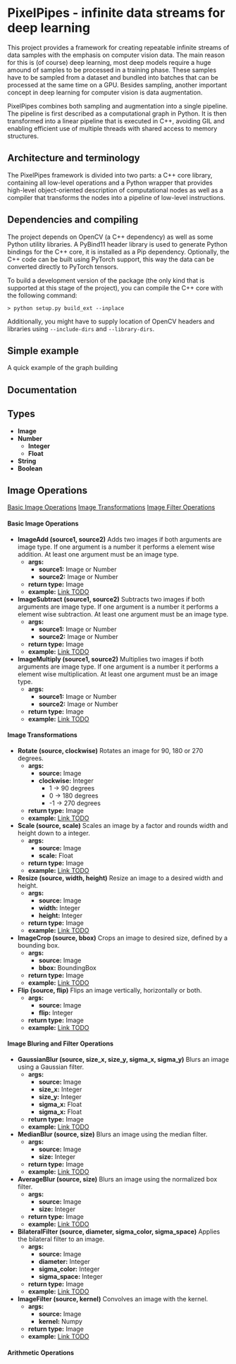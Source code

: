 # PixelPipes - infinite data streams for deep learning

This project provides a framework for creating repeatable infinite streams of data samples with the emphasis on computer vision data. The main reason for this is (of course) deep learning, most deep models require a huge amound of samples to be processed in a training phase. These samples have to be sampled from a dataset and bundled into batches that can be processed at the same time on a GPU. Besides sampling, another important concept in deep learning for computer vision is data augmentation. 

PixelPipes combines both sampling and augmentation into a single pipeline. The pipeline is first described as a computational graph in Python. It is then transformed into a linear pipeline that is executed in C++, avoiding GIL and enabling efficient use of multiple threads with shared access to memory structures.

## Architecture and terminology

The PixelPipes framework is divided into two parts: a C++ core library, containing all low-level operations and a Python wrapper that provides high-level object-oriented description of computational nodes as well as a compiler that transforms the nodes into a pipeline of low-level instructions.

## Dependencies and compiling

The project depends on OpenCV (a C++ dependency) as well as some Python utility libraries. A PyBind11 header library is used to generate Python bindings for the C++ core, it is installed as a Pip dependency. Optionally, the C++ code can be built using PyTorch support, this way the data can be converted directly to PyTorch tensors.

To build a development version of the package (the only kind that is supported at this stage of the project), you can compile the C++ core with the following command:

```
> python setup.py build_ext --inplace
```

Additionally, you might have to supply location of OpenCV headers and libraries using `--include-dirs` and `--library-dirs`.

## Simple example

A quick example of the graph building 


## Documentation

## Types
- **Image**
- **Number**
    - **Integer**
    - **Float**
- **String**
- **Boolean**

## Image Operations

[Basic Image Operations](#Basic-Image-Operations)
[Image Transformations](#Image-Transformations)
[Image Filter Operations](#Image-Bluring-and-Filter-Operations)

#### Basic Image Operations
- **ImageAdd (source1, source2)**
Adds two images if both arguments are image type. If one argument is a number it performs a element wise addition. At least one argument must be an image type.
    - **args:**
        - **source1:** Image or Number
        - **source2:** Image or Number
    - **return type:** Image 
    - **example:** [Link TODO](#TODO)
&nbsp;
- **ImageSubtract (source1, source2)**
Subtracts two images if both arguments are image type. If one argument is a number it performs a element wise subtraction. At least one argument must be an image type.
    - **args:**
        - **source1:** Image or Number
        - **source2:** Image or Number
    - **return type:** Image 
    - **example:** [Link TODO](#TODO)
&nbsp;
- **ImageMultiply (source1, source2)**
Multiplies two images if both arguments are image type. If one argument is a number it performs a element wise multiplication. At least one argument must be an image type.
    - **args:**
        - **source1:** Image or Number
        - **source2:** Image or Number
    - **return type:** Image 
    - **example:** [Link TODO](#TODO)

#### Image Transformations
- **Rotate (source, clockwise)**
Rotates an image for 90, 180 or 270 degrees.
    - **args:**
        - **source:** Image
        - **clockwise:** Integer
            - 1 &#8594; 90 degrees
            - 0 &#8594; 180 degrees
            - -1 &#8594; 270 degrees
    - **return type:** Image 
    - **example:** [Link TODO](#TODO)
&nbsp;
- **Scale (source, scale)**
Scales an image by a factor and rounds width and height down to a integer.
    - **args:**
        - **source:** Image
        - **scale:** Float
    - **return type:** Image 
    - **example:** [Link TODO](#TODO)
&nbsp;
- **Resize (source, width, height)**
Resize an image to a desired width and height.
    - **args:**
        - **source:** Image
        - **width:** Integer
        - **height:** Integer
    - **return type:** Image 
    - **example:** [Link TODO](#TODO)
&nbsp;
- **ImageCrop (source, bbox)**
Crops an image to desired size, defined by a bounding box.
    - **args:**
        - **source:** Image
        - **bbox:** BoundingBox
    - **return type:** Image 
    - **example:** [Link TODO](#TODO)
&nbsp;
- **Flip (source, flip)**
Flips an image vertically, horizontally or both.
    - **args:**
        - **source:** Image
        - **flip:** Integer
    - **return type:** Image 
    - **example:** [Link TODO](#TODO)

#### Image Bluring and Filter Operations
- **GaussianBlur (source, size_x, size_y, sigma_x, sigma_y)**
Blurs an image using a Gaussian filter.
    - **args:**
        - **source:** Image
        - **size_x:** Integer
        - **size_y:** Integer
        - **sigma_x:** Float
        - **sigma_x:** Float
    - **return type:** Image 
    - **example:** [Link TODO](#TODO)
&nbsp;
- **MedianBlur (source, size)**
Blurs an image using the median filter.
    - **args:**
        - **source:** Image
        - **size:** Integer
    - **return type:** Image 
    - **example:** [Link TODO](#TODO)
&nbsp;
- **AverageBlur (source, size)**
Blurs an image using the normalized box filter.
    - **args:**
        - **source:** Image
        - **size:** Integer
    - **return type:** Image 
    - **example:** [Link TODO](#TODO)
&nbsp;
- **BilateralFilter (source, diameter, sigma_color, sigma_space)**
Applies the bilateral filter to an image.
    - **args:**
        - **source:** Image
        - **diameter:** Integer
        - **sigma_color:** Integer
        - **sigma_space:** Integer
    - **return type:** Image 
    - **example:** [Link TODO](#TODO)
&nbsp;
- **ImageFilter (source, kernel)**
Convolves an image with the kernel.
    - **args:**
        - **source:** Image
        - **kernel:** Numpy
    - **return type:** Image 
    - **example:** [Link TODO](#TODO)

#### Arithmetic Operations
